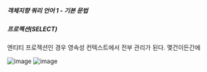 ##### 객체지향 쿼리 언어 1 - 기본 문법
##### 프로젝션(SELECT)

엔티티 프로젝션인 경우 영속성 컨텍스트에서 전부 관리가 된다. 몇건이든간에

![image](https://user-images.githubusercontent.com/40969203/105993438-c2fdee00-60e9-11eb-83b5-2c1f27af8467.png)
![image](https://user-images.githubusercontent.com/40969203/105993444-c6917500-60e9-11eb-87ee-a173f63d83bd.png)
